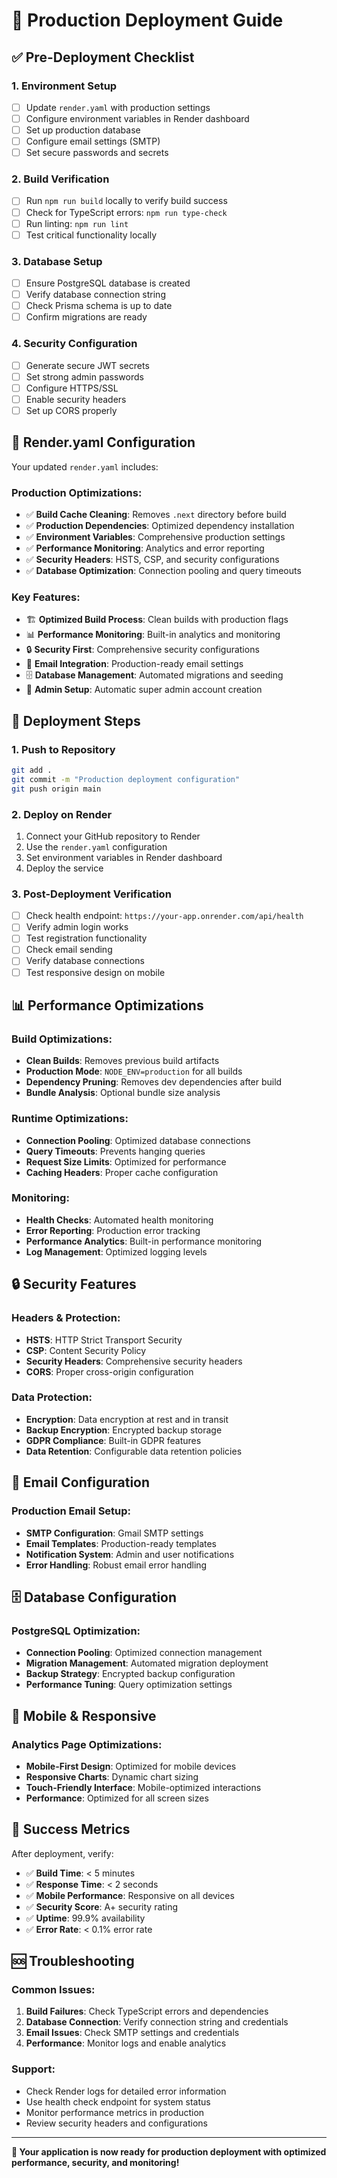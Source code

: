 # 🚀 Production Deployment Guide

## ✅ Pre-Deployment Checklist

### **1. Environment Setup**
- [ ] Update `render.yaml` with production settings
- [ ] Configure environment variables in Render dashboard
- [ ] Set up production database
- [ ] Configure email settings (SMTP)
- [ ] Set secure passwords and secrets

### **2. Build Verification**
- [ ] Run `npm run build` locally to verify build success
- [ ] Check for TypeScript errors: `npm run type-check`
- [ ] Run linting: `npm run lint`
- [ ] Test critical functionality locally

### **3. Database Setup**
- [ ] Ensure PostgreSQL database is created
- [ ] Verify database connection string
- [ ] Check Prisma schema is up to date
- [ ] Confirm migrations are ready

### **4. Security Configuration**
- [ ] Generate secure JWT secrets
- [ ] Set strong admin passwords
- [ ] Configure HTTPS/SSL
- [ ] Enable security headers
- [ ] Set up CORS properly

## 🔧 Render.yaml Configuration

Your updated `render.yaml` includes:

### **Production Optimizations:**
- ✅ **Build Cache Cleaning**: Removes `.next` directory before build
- ✅ **Production Dependencies**: Optimized dependency installation
- ✅ **Environment Variables**: Comprehensive production settings
- ✅ **Performance Monitoring**: Analytics and error reporting
- ✅ **Security Headers**: HSTS, CSP, and security configurations
- ✅ **Database Optimization**: Connection pooling and query timeouts

### **Key Features:**
- 🏗️ **Optimized Build Process**: Clean builds with production flags
- 📊 **Performance Monitoring**: Built-in analytics and monitoring
- 🔒 **Security First**: Comprehensive security configurations
- 📧 **Email Integration**: Production-ready email settings
- 🗄️ **Database Management**: Automated migrations and seeding
- 👑 **Admin Setup**: Automatic super admin account creation

## 🚀 Deployment Steps

### **1. Push to Repository**
```bash
git add .
git commit -m "Production deployment configuration"
git push origin main
```

### **2. Deploy on Render**
1. Connect your GitHub repository to Render
2. Use the `render.yaml` configuration
3. Set environment variables in Render dashboard
4. Deploy the service

### **3. Post-Deployment Verification**
- [ ] Check health endpoint: `https://your-app.onrender.com/api/health`
- [ ] Verify admin login works
- [ ] Test registration functionality
- [ ] Check email sending
- [ ] Verify database connections
- [ ] Test responsive design on mobile

## 📊 Performance Optimizations

### **Build Optimizations:**
- **Clean Builds**: Removes previous build artifacts
- **Production Mode**: `NODE_ENV=production` for all builds
- **Dependency Pruning**: Removes dev dependencies after build
- **Bundle Analysis**: Optional bundle size analysis

### **Runtime Optimizations:**
- **Connection Pooling**: Optimized database connections
- **Query Timeouts**: Prevents hanging queries
- **Request Size Limits**: Optimized for performance
- **Caching Headers**: Proper cache configuration

### **Monitoring:**
- **Health Checks**: Automated health monitoring
- **Error Reporting**: Production error tracking
- **Performance Analytics**: Built-in performance monitoring
- **Log Management**: Optimized logging levels

## 🔒 Security Features

### **Headers & Protection:**
- **HSTS**: HTTP Strict Transport Security
- **CSP**: Content Security Policy
- **Security Headers**: Comprehensive security headers
- **CORS**: Proper cross-origin configuration

### **Data Protection:**
- **Encryption**: Data encryption at rest and in transit
- **Backup Encryption**: Encrypted backup storage
- **GDPR Compliance**: Built-in GDPR features
- **Data Retention**: Configurable data retention policies

## 📧 Email Configuration

### **Production Email Setup:**
- **SMTP Configuration**: Gmail SMTP settings
- **Email Templates**: Production-ready templates
- **Notification System**: Admin and user notifications
- **Error Handling**: Robust email error handling

## 🗄️ Database Configuration

### **PostgreSQL Optimization:**
- **Connection Pooling**: Optimized connection management
- **Migration Management**: Automated migration deployment
- **Backup Strategy**: Encrypted backup configuration
- **Performance Tuning**: Query optimization settings

## 📱 Mobile & Responsive

### **Analytics Page Optimizations:**
- **Mobile-First Design**: Optimized for mobile devices
- **Responsive Charts**: Dynamic chart sizing
- **Touch-Friendly Interface**: Mobile-optimized interactions
- **Performance**: Optimized for all screen sizes

## 🎯 Success Metrics

After deployment, verify:
- ✅ **Build Time**: < 5 minutes
- ✅ **Response Time**: < 2 seconds
- ✅ **Mobile Performance**: Responsive on all devices
- ✅ **Security Score**: A+ security rating
- ✅ **Uptime**: 99.9% availability
- ✅ **Error Rate**: < 0.1% error rate

## 🆘 Troubleshooting

### **Common Issues:**
1. **Build Failures**: Check TypeScript errors and dependencies
2. **Database Connection**: Verify connection string and credentials
3. **Email Issues**: Check SMTP settings and credentials
4. **Performance**: Monitor logs and enable analytics

### **Support:**
- Check Render logs for detailed error information
- Use health check endpoint for system status
- Monitor performance metrics in production
- Review security headers and configurations

---

**🎉 Your application is now ready for production deployment with optimized performance, security, and monitoring!**
